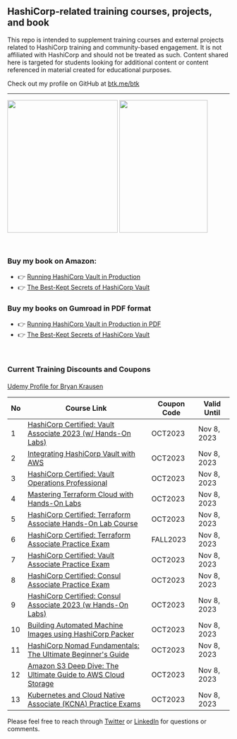 ## HashiCorp-related training courses, projects, and book

This repo is intended to supplement training courses and external projects related to HashiCorp training and community-based engagement. It is not affiliated with HashiCorp and should not be treated as such. Content shared here is targeted for students looking for additional content or content referenced in material created for educational purposes.

Check out my profile on GitHub at [btk.me/btk](btk.me/btk)

*********************************************************************************

<a href="https://amzn.to/2UeUjAI"> <img align="center" alt="" src="https://images-na.ssl-images-amazon.com/images/I/41SXDY4t6-L._SX404_BO1,204,203,200_.jpg" width="250" height="300" /></a>
<a href="https://amzn.to/3HAw4pF"> <img align="center" alt="" src="https://m.media-amazon.com/images/I/41MY0+EHAbL._SX331_BO1,204,203,200_.jpg" width="200" height="300" /></a>

<br>

### **Buy my book on Amazon:**
- 👉 [Running HashiCorp Vault in Production](https://amzn.to/2UeUjAI)
- 👉 [The Best-Kept Secrets of HashiCorp Vault](https://amzn.to/3HAw4pF)

### **Buy my books on Gumroad in PDF format**
- 👉 [Running HashiCorp Vault in Production in PDF](https://gum.co/vaultbook/)
- 👉 [The Best-Kept Secrets of HashiCorp Vault](https://btkrausen.gumroad.com/l/secretsofvault)
<br>
 
### Current Training Discounts and Coupons

####

[Udemy Profile for Bryan Krausen](https://www.udemy.com/user/bryan-krausen/ "Udemy Profile")

| No  | Course Link | Coupon Code | Valid Until |
| --- | ----------- | ----------- | ----------- |
| 1 | [HashiCorp Certified: Vault Associate 2023 (w/ Hands-On Labs)](https://btk.me/v) | OCT2023 | Nov 8, 2023 |
| 2 | [Integrating HashiCorp Vault with AWS](https://btk.me/vaws) | OCT2023 | Nov 8, 2023 |
| 3 | [HashiCorp Certified: Vault Operations Professional](https://btk.me/vp) | OCT2023 | Nov 8, 2023 |
| 4 | [Mastering Terraform Cloud with Hands-On Labs](https://btk.me/tfc) | OCT2023 | Nov 8, 2023 |
| 5 | [HashiCorp Certified: Terraform Associate Hands-On Lab Course](https://btk.me/tfhol) | OCT2023 | Nov 8, 2023 |
| 6 | [HashiCorp Certified: Terraform Associate Practice Exam](https://btk.me/tf) | FALL2023 | Nov 8, 2023 |
| 7 | [HashiCorp Certified: Vault Associate Practice Exam](https://btk.me/vpe) | OCT2023 | Nov 8, 2023 |
| 8 | [HashiCorp Certified: Consul Associate Practice Exam](https://btk.me/cpe) | OCT2023 | Nov 8, 2023 |
| 9 | [HashiCorp Certified: Consul Associate 2023 (w Hands-On Labs)](https://btk.me/c) | OCT2023 | Nov 8, 2023 |
| 10 | [Building Automated Machine Images using HashiCorp Packer](https://btk.me/p) | OCT2023 | Nov 8, 2023 |
| 11 | [HashiCorp Nomad Fundamentals: The Ultimate Beginner's Guide](https://btk.me/n) | OCT2023 | Nov 8, 2023 |
| 12 | [Amazon S3 Deep Dive: The Ultimate Guide to AWS Cloud Storage](https://btk.me/s3) | OCT2023 | Nov 8, 2023 |
| 13 | [Kubernetes and Cloud Native Associate (KCNA) Practice Exams](https://btk.me/kcna) | OCT2023 | Nov 8, 2023 |

Please feel free to reach through [Twitter](https://twitter.com/btkrausen) or [LinkedIn](https://www.linkedin.com/in/bryan-krausen-5ab8794/) for questions or comments.
